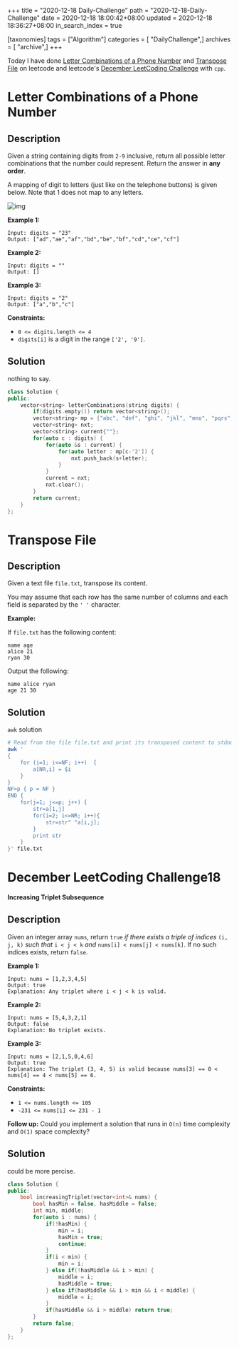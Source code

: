 +++
title = "2020-12-18 Daily-Challenge"
path = "2020-12-18-Daily-Challenge"
date = 2020-12-18 18:00:42+08:00
updated = 2020-12-18 18:36:27+08:00
in_search_index = true

[taxonomies]
tags = ["Algorithm"]
categories = [ "DailyChallenge",]
archives = [ "archive",]
+++

Today I have done [Letter Combinations of a Phone Number](https://leetcode.com/problems/letter-combinations-of-a-phone-number/) and [Transpose File](https://leetcode.com/problems/transpose-file/) on leetcode and leetcode's [December LeetCoding Challenge](https://leetcode.com/explore/challenge/card/december-leetcoding-challenge/571/week-3-december-15th-december-21st/3570/) with `cpp`.

<!-- more -->

# Letter Combinations of a Phone Number

## Description

Given a string containing digits from `2-9` inclusive, return all possible letter combinations that the number could represent. Return the answer in **any order**.

A mapping of digit to letters (just like on the telephone buttons) is given below. Note that 1 does not map to any letters.

![img](https://upload.wikimedia.org/wikipedia/commons/thumb/7/73/Telephone-keypad2.svg/200px-Telephone-keypad2.svg.png)

 

**Example 1:**

```
Input: digits = "23"
Output: ["ad","ae","af","bd","be","bf","cd","ce","cf"]
```

**Example 2:**

```
Input: digits = ""
Output: []
```

**Example 3:**

```
Input: digits = "2"
Output: ["a","b","c"]
```

**Constraints:**

- `0 <= digits.length <= 4`
- `digits[i]` is a digit in the range `['2', '9']`.

## Solution

nothing to say.

``` cpp
class Solution {
public:
    vector<string> letterCombinations(string digits) {
        if(digits.empty()) return vector<string>();
        vector<string> mp = {"abc", "def", "ghi", "jkl", "mno", "pqrs", "tuv", "wxyz"};
        vector<string> nxt;
        vector<string> current{""};
        for(auto c : digits) {
            for(auto &s : current) {
                for(auto letter : mp[c-'2']) {
                    nxt.push_back(s+letter);
                }
            }
            current = nxt;
            nxt.clear();
        }
        return current;
    }
};
```

# Transpose File

## Description

Given a text file `file.txt`, transpose its content.

You may assume that each row has the same number of columns and each field is separated by the `' '` character.

**Example:**

If `file.txt` has the following content:

```
name age
alice 21
ryan 30
```

Output the following:

```
name alice ryan
age 21 30
```

## Solution

`awk` solution

``` bash
# Read from the file file.txt and print its transposed content to stdout.
awk '
{ 
    for (i=1; i<=NF; i++)  {
        a[NR,i] = $i
    }
}
NF>p { p = NF }
END {    
    for(j=1; j<=p; j++) {
        str=a[1,j]
        for(i=2; i<=NR; i++){
            str=str" "a[i,j];
        }
        print str
    }
}' file.txt
```

# December LeetCoding Challenge18

**Increasing Triplet Subsequence**

## Description

Given an integer array `nums`, return `true` *if there exists a triple of indices* `(i, j, k)` *such that* `i < j < k` *and* `nums[i] < nums[j] < nums[k]`. If no such indices exists, return `false`.

**Example 1:**

```
Input: nums = [1,2,3,4,5]
Output: true
Explanation: Any triplet where i < j < k is valid.
```

**Example 2:**

```
Input: nums = [5,4,3,2,1]
Output: false
Explanation: No triplet exists.
```

**Example 3:**

```
Input: nums = [2,1,5,0,4,6]
Output: true
Explanation: The triplet (3, 4, 5) is valid because nums[3] == 0 < nums[4] == 4 < nums[5] == 6.
```

**Constraints:**

- `1 <= nums.length <= 105`
- `-231 <= nums[i] <= 231 - 1`

**Follow up:** Could you implement a solution that runs in `O(n)` time complexity and `O(1)` space complexity?

## Solution

could be more percise.

``` cpp
class Solution {
public:
    bool increasingTriplet(vector<int>& nums) {
        bool hasMin = false, hasMiddle = false;
        int min, middle;
        for(auto i : nums) {
            if(!hasMin) {
                min = i;
                hasMin = true;
                continue;
            }
            if(i < min) {
                min = i;
            } else if(!hasMiddle && i > min) {
                middle = i;
                hasMiddle = true;
            } else if(hasMiddle && i > min && i < middle) {
                middle = i;
            }
            if(hasMiddle && i > middle) return true;
        }
        return false;
    }
};
```